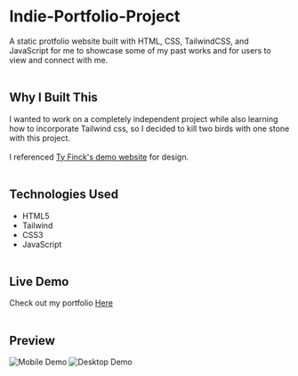# Indie-Portfolio-Project
A static protfolio website built with HTML, CSS, TailwindCSS, and JavaScript for me to showcase some of my past works and for users to view and connect with me.
<br><br>
## Why I Built This
I wanted to work on a completely independent project while also learning how to incorporate Tailwind css, so I decided to kill two birds with one stone with this project.
<br><br>
I referenced [Ty Finck's demo website](https://demos.tyfromtheinternet.com/portfolio/) for design.
<br><br>
## Technologies Used
- HTML5
- Tailwind
- CSS3
- JavaScript
<br><br>
## Live Demo
Check out my portfolio [Here](https://anthonyvngo.github.io/Indie-Portfolio-Project/)
<br><br>
## Preview
![Mobile Demo](images/portfolio_mobile_demo.gif)
![Desktop Demo](images/portfolio_desktop_demo.gif)
